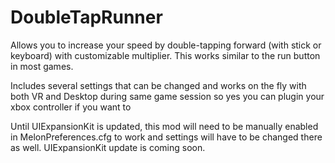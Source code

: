 # DoubleTapRunner
Allows you to increase your speed by double-tapping forward (with stick or keyboard) with customizable multiplier. This works similar to the run button in most games.

Includes several settings that can be changed and works on the fly with both VR and Desktop during same game session so yes you can plugin your xbox controller if you want to

Until UIExpansionKit is updated, this mod will need to be manually enabled in MelonPreferences.cfg to work and settings will have to be changed there as well. UIExpansionKit update is coming soon.
